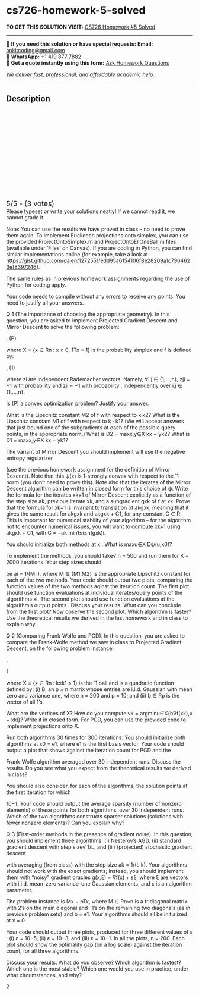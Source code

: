 # cs726-homework-5-solved
**TO GET THIS SOLUTION VISIT:** [CS726 Homework #5 Solved](https://www.ankitcodinghub.com/product/cs-726-homework-5-solved/)


---

📩 **If you need this solution or have special requests:** **Email:** ankitcoding@gmail.com  
📱 **WhatsApp:** +1 419 877 7882  
📄 **Get a quote instantly using this form:** [Ask Homework Questions](https://www.ankitcodinghub.com/services/ask-homework-questions/)

*We deliver fast, professional, and affordable academic help.*

---

<h2>Description</h2>



<div class="kk-star-ratings kksr-auto kksr-align-center kksr-valign-top" data-payload="{&quot;align&quot;:&quot;center&quot;,&quot;id&quot;:&quot;117549&quot;,&quot;slug&quot;:&quot;default&quot;,&quot;valign&quot;:&quot;top&quot;,&quot;ignore&quot;:&quot;&quot;,&quot;reference&quot;:&quot;auto&quot;,&quot;class&quot;:&quot;&quot;,&quot;count&quot;:&quot;3&quot;,&quot;legendonly&quot;:&quot;&quot;,&quot;readonly&quot;:&quot;&quot;,&quot;score&quot;:&quot;5&quot;,&quot;starsonly&quot;:&quot;&quot;,&quot;best&quot;:&quot;5&quot;,&quot;gap&quot;:&quot;4&quot;,&quot;greet&quot;:&quot;Rate this product&quot;,&quot;legend&quot;:&quot;5\/5 - (3 votes)&quot;,&quot;size&quot;:&quot;24&quot;,&quot;title&quot;:&quot;CS726 Homework #5 Solved&quot;,&quot;width&quot;:&quot;138&quot;,&quot;_legend&quot;:&quot;{score}\/{best} - ({count} {votes})&quot;,&quot;font_factor&quot;:&quot;1.25&quot;}">

<div class="kksr-stars">

<div class="kksr-stars-inactive">
            <div class="kksr-star" data-star="1" style="padding-right: 4px">


<div class="kksr-icon" style="width: 24px; height: 24px;"></div>
        </div>
            <div class="kksr-star" data-star="2" style="padding-right: 4px">


<div class="kksr-icon" style="width: 24px; height: 24px;"></div>
        </div>
            <div class="kksr-star" data-star="3" style="padding-right: 4px">


<div class="kksr-icon" style="width: 24px; height: 24px;"></div>
        </div>
            <div class="kksr-star" data-star="4" style="padding-right: 4px">


<div class="kksr-icon" style="width: 24px; height: 24px;"></div>
        </div>
            <div class="kksr-star" data-star="5" style="padding-right: 4px">


<div class="kksr-icon" style="width: 24px; height: 24px;"></div>
        </div>
    </div>

<div class="kksr-stars-active" style="width: 138px;">
            <div class="kksr-star" style="padding-right: 4px">


<div class="kksr-icon" style="width: 24px; height: 24px;"></div>
        </div>
            <div class="kksr-star" style="padding-right: 4px">


<div class="kksr-icon" style="width: 24px; height: 24px;"></div>
        </div>
            <div class="kksr-star" style="padding-right: 4px">


<div class="kksr-icon" style="width: 24px; height: 24px;"></div>
        </div>
            <div class="kksr-star" style="padding-right: 4px">


<div class="kksr-icon" style="width: 24px; height: 24px;"></div>
        </div>
            <div class="kksr-star" style="padding-right: 4px">


<div class="kksr-icon" style="width: 24px; height: 24px;"></div>
        </div>
    </div>
</div>


<div class="kksr-legend" style="font-size: 19.2px;">
            5/5 - (3 votes)    </div>
    </div>
Please typeset or write your solutions neatly! If we cannot read it, we cannot grade it.

Note: You can use the results we have proved in class – no need to prove them again. To implement Euclidean projections onto simplex, you can use the provided ProjectOntoSimplex.m and ProjectOntoEllOneBall.m files (available under ’Files’ on Canvas). If you are coding in Python, you can find similar implementations online (for example, take a look at https://gist.github.com/daien/1272551/edd95a6154106f8e28209a1c7964623ef8397246).

The same rules as in previous homework assignments regarding the use of Python for coding apply.

Your code needs to compile without any errors to receive any points. You need to justify all your answers.

Q 1 (The importance of choosing the appropriate geometry). In this question, you are asked to implement Projected Gradient Descent and Mirror Descent to solve the following problem:

, (P)

where X = {x ∈ Rn : x ≥ 0, 1Tx = 1} is the probability simplex and f is defined by:

, (1)

where zi are independent Rademacher vectors. Namely, ∀i,j ∈ {1,…,n}, zji = +1 with probability and zji = −1 with probability , independently over i,j ∈ {1,…,n}.

Is (P) a convex optimization problem? Justify your answer.

What is the Lipschitz constant M2 of f with respect to k·k2? What is the Lipschitz constant M1 of f with respect to k · k1? (We will accept answers that just bound one of the subgradients at each of the possible query points, in the appropriate norm.) What is D2 = maxx,y∈X kx − yk2? What is D1 = maxx,y∈X kx − yk1?

The variant of Mirror Descent you should implement will use the negative entropy regularizer

(see the previous homework assignment for the definition of Mirror Descent). Note that this ψ(x) is 1-strongly convex with respect to the `1 norm (you don’t need to prove this). Note also that the iterates of the Mirror Descent algorithm can be written in closed form for this choice of ψ. Write the formula for the iterates xk+1 of Mirror Descent explicitly as a function of the step size ak, previous iterate xk, and a subgradient gxk of f at xk. Prove that the formula for xk+1 is invariant to translation of akgxk, meaning that it gives the same result for akgxk and akgxk + C1, for any constant C ∈ R. This is important for numerical stability of your algorithm – for the algorithm not to encounter numerical issues, you will want to compute xk+1 using akgxk + C1, with C = −ak min1≤i≤n(gxk)i.

You should initialize both methods at x . What is maxu∈X Dψ(u,x0)?

To implement the methods, you should take√ n = 500 and run them for K = 2000 iterations. Your step sizes should

be ai = 1/(M i), where M ∈ {M1,M2} is the appropriate Lipschitz constant for each of the two methods. Your code should output two plots, comparing the function values of the two methods aginst the iteration count. The first plot should use function evaluations at individual iterates/query points of the algorithms xi. The second plot should use function evaluations at the algorithm’s output points . Discuss your results. What can you conclude from the first plot? Now observe the second plot. Which algorithm is faster? Use the theoretical results we derived in the last homework and in class to explain why.

Q 2 (Comparing Frank-Wolfe and PGD). In this question, you are asked to compare the Frank-Wolfe method we saw in class to Projected Gradient Descent, on the following problem instance:

,

1

where X = {x ∈ Rn : kxk1 ≤ 1} is the `1 ball and is a quadratic function defined by: (i) B, an p × n matrix whose entries are i.i.d. Gaussian with mean zero and variance one, where n = 200 and p = 10; and (ii) b ∈ Rp is the vector of all 1’s.

What are the vertices of X? How do you compute vk = argminu∈X{h∇f(xk),u − xki}? Write it in closed form. For PGD, you can use the provided code to implement projections onto X.

Run both algorithms 30 times for 300 iterations. You should initialize both algorithms at x0 = e1, where e1 is the first basis vector. Your code should output a plot that shows against the iteration count for PGD and the

Frank-Wolfe algorithm averaged over 30 independent runs. Discuss the results. Do you see what you expect from the theoretical results we derived in class?

You should also consider, for each of the algorithms, the solution points at the first iteration for which

10−1. Your code should output the average sparsity (number of nonzero elements) of these points for both algorithms, over 30 independent runs. Which of the two algorithms constructs sparser solutions (solutions with fewer nonzero elements)? Can you explain why?

Q 3 (First-order methods in the presence of gradient noise). In this question, you should implement three algorithms: (i) Nesterov’s AGD, (ii) standard gradient descent with step size√ 1/L, and (iii) (projected) stochastic gradient descent

with averaging (from class) with the step size ak = 1/(L k). Your algorithms should not work with the exact gradients; instead, you should implement them with “noisy” gradient oracles g(x,ξ) = ∇f(x) + εξ, where ξ are vectors with i.i.d. mean-zero variance-one Gaussian elements, and ε is an algorithm parameter.

The problem instance is Mx − bTx, where M ∈ Rn×n is a tridiagonal matrix with 2’s on the main diagonal and -1’s on the remaining two diagonals (as in previous problem sets) and b = e1. Your algorithms should all be initialized at x = 0.

Your code should output three plots, produced for three different values of ε : (i) ε = 10−5, (ii) ε = 10−3, and (iii) ε = 10−1. In all the plots, n = 200. Each plot should show the optimality gap (on a log scale) against the iteration count, for all three algorithms.

Discuss your results. What do you observe? Which algorithm is fastest? Which one is the most stable? Which one would you use in practice, under what circumstances, and why?

2
